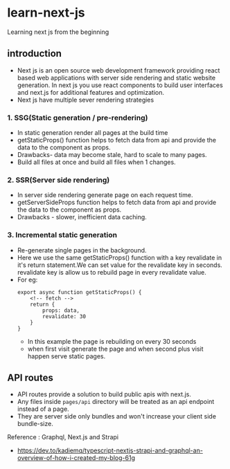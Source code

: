 # learn-next-js

Learning next js from the beginning

## introduction

- Next js is an open source web development framework providing react based web applications with server side rendering and static website generation.
  In next js you use react components to build user interfaces and next.js for additional features and optimization.
- Next js have multiple sever rendering strategies

### 1. SSG(Static generation / pre-rendering)

- In static generation render all pages at the build time
- getStaticProps() function helps to fetch data from api and provide the data to the component as props.
- Drawbacks- data may become stale, hard to scale to many pages.
- Build all files at once and build all files when 1 changes.

### 2. SSR(Server side rendering)

- In server side rendering generate page on each request time.
- getServerSideProps function helps to fetch data from api and provide the data to the component as props.
- Drawbacks - slower, inefficient data caching.

### 3. Incremental static generation

- Re-generate single pages in the background.
- Here we use the same getStaticProps() function with a key revalidate in it's return statement.We can set value for the revalidate key in seconds. revalidate key is allow us to rebuild page in every revalidate value.
- For eg:
  ```
  export async function getStaticProps() {
      <!-- fetch -->
      return {
          props: data,
          revalidate: 30
      }
  }
  ```
  - In this example the page is rebuilding on every 30 seconds
  - when first visit generate the page and when second plus visit happen serve static pages.

## API routes

- API routes provide a solution to build public apis with next.js.
- Any files inside `pages/api` directory will be treated as an api endpoint instead of a page.
- They are server side only bundles and won't increase your client side bundle-size.


Reference : Graphql, Next.js and Strapi
- https://dev.to/kadiemq/typescript-nextjs-strapi-and-graphql-an-overview-of-how-i-created-my-blog-61g
